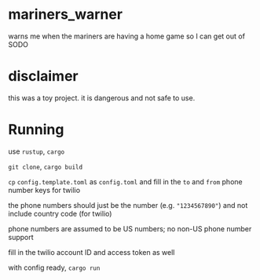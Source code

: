 # mariners_warner
warns me when the mariners are having a home game so I can get out of SODO 

# disclaimer
this was a toy project. it is dangerous and not safe to use.

# Running
use `rustup`, `cargo` 

`git clone`, `cargo build`

`cp` `config.template.toml` as `config.toml` and fill in the `to` and `from` phone number keys for twilio 

the phone numbers should just be the number (e.g. `"1234567890"`) and not include country code (for twilio)

phone numbers are assumed to be US numbers; no non-US phone number support

fill in the twilio account ID and access token as well

with config ready, `cargo run`
